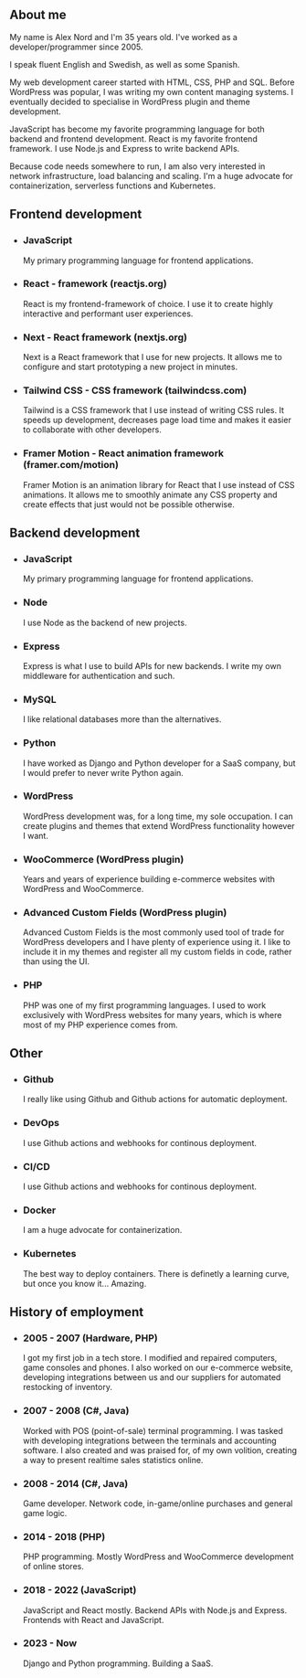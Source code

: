 <h2>About me</h2>
<p>My name is Alex Nord and I'm 35 years old. I've worked as a developer/programmer since 2005.</p>
<p>I speak fluent English and Swedish, as well as some Spanish.</p>
<p>My web development career started with HTML, CSS, PHP and SQL. Before WordPress was popular, I was writing my own content managing systems. I eventually decided to specialise in WordPress plugin and theme development.</p>
<p>JavaScript has become my favorite programming language for both backend and frontend development. React is my favorite frontend framework. I use Node.js and Express to write backend APIs.</p>
<p>Because code needs somewhere to run, I am also very interested in network infrastructure, load balancing and scaling. I'm a huge advocate for containerization, serverless functions and Kubernetes.</p>

<h2>Frontend development</h2>
<ul>
  <li>
    <h3>JavaScript</h3>
    <p>My primary programming language for frontend applications.</p>
  </li>
  <li>
    <h3>React - framework (reactjs.org)</h3>
    <p>React is my frontend-framework of choice. I use it to create highly interactive and performant user experiences.</p>
  </li>
  <li>
    <h3>Next - React framework (nextjs.org)</h3>
    <p>Next is a React framework that I use for new projects. It allows me to configure and start prototyping a new project in minutes.</p>
  </li>
  <li>
    <h3>Tailwind CSS - CSS framework (tailwindcss.com)</h3>
    <p>Tailwind is a CSS framework that I use instead of writing CSS rules. It speeds up development, decreases page load time and makes it easier to collaborate with other developers.</p>
  </li>
  <li>
    <h3>Framer Motion - React animation framework (framer.com/motion)</h3>
    <p>Framer Motion is an animation library for React that I use instead of CSS animations. It allows me to smoothly animate any CSS property and create effects that just would not be possible otherwise.</p>
  </li>
</ul>

<h2>Backend development</h2>
<ul>
  <li>
    <h3>JavaScript</h3>
    <p>My primary programming language for frontend applications.</p>
  </li>
  <li>
    <h3>Node</h3>
    <p>I use Node as the backend of new projects.</p>
  </li>
  <li>
    <h3>Express</h3>
    <p>Express is what I use to build APIs for new backends. I write my own middleware for authentication and such.</p>
  </li>
  <li>
    <h3>MySQL</h3>
    <p>I like relational databases more than the alternatives.</p>
  </li>
  <li>
    <h3>Python</h3>
    <p>I have worked as Django and Python developer for a SaaS company, but I would prefer to never write Python again.</p>
  </li>
  <li>
    <h3>WordPress</h3>
    <p>WordPress development was, for a long time, my sole occupation. I can create plugins and themes that extend WordPress functionality however I want.</p>
  </li>
  <li>
    <h3>WooCommerce (WordPress plugin)</h3>
    <p>Years and years of experience building e-commerce websites with WordPress and WooCommerce.</p>
  </li>
  <li>
    <h3>Advanced Custom Fields (WordPress plugin)</h3>
    <p>Advanced Custom Fields is the most commonly used tool of trade for WordPress developers and I have plenty of experience using it. I like to include it in my themes and register all my custom fields in code, rather than using the UI.</p>
  </li>
  <li>
    <h3>PHP</h3>
    <p>PHP was one of my first programming languages. I used to work exclusively with WordPress websites for many years, which is where most of my PHP experience comes from.</p>
  </li>
</ul>

<h2>Other</h2>
<ul>
  <li>
    <h3>Github</h3>
    <p>I really like using Github and Github actions for automatic deployment.</p>
  </li>
  <li>
    <h3>DevOps</h3>
    <p>I use Github actions and webhooks for continous deployment.</p>
  </li>
  <li>
    <h3>CI/CD</h3>
    <p>I use Github actions and webhooks for continous deployment.</p>
  </li>
  <li>
    <h3>Docker</h3>
    <p>I am a huge advocate for containerization.</p>
  </li>
  <li>
    <h3>Kubernetes</h3>
    <p>The best way to deploy containers. There is definetly a learning curve, but once you know it... Amazing.</p>
  </li>
</ul>

<h2>History of employment</h2>
<ul>
  <li>
    <h3>2005 - 2007 (Hardware, PHP)</h3>
    <p>I got my first job in a tech store. I modified and repaired computers, game consoles and phones. I also worked on our e-commerce website, developing integrations between us and our suppliers for automated restocking of inventory.</p>
  </li>
  <li>
    <h3>2007 - 2008 (C#, Java)</h3>
    <p>Worked with POS (point-of-sale) terminal programming. I was tasked with developing integrations between the terminals and accounting software. I also created and was praised for, of my own volition, creating a way to present realtime sales statistics online.</p>
  </li>
  <li>
    <h3>2008 - 2014 (C#, Java)</h3>
    <p>Game developer. Network code, in-game/online purchases and general game logic.</p>
  </li>
  <li>
    <h3>2014 - 2018 (PHP)</h3>
    <p>PHP programming. Mostly WordPress and WooCommerce development of online stores.</p>
  </li>
  <li>
    <h3>2018 - 2022 (JavaScript)</h3>
    <p>JavaScript and React mostly. Backend APIs with Node.js and Express. Frontends with React and JavaScript.</p>
  </li>
  <li>
    <h3>2023 - Now</h3>
    <p>Django and Python programming. Building a SaaS.</p>
  </li>
</ul>
